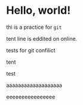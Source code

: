 # Hello, world!
thi is a practice for `git`

tent line is eddited on online.

tests for git confilict

tent 

test

aaaaaaaaaaaaaaaaaaa

eeeeeeeeeeeeeeee
